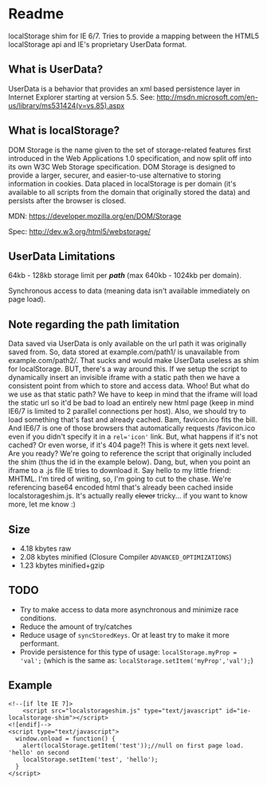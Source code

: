 Readme
=========

localStorage shim for IE 6/7. Tries to provide a mapping between the HTML5 localStorage api and IE's proprietary UserData format.

What is UserData?
-----------------
UserData is a behavior that provides an xml based persistence layer in Internet Explorer starting at version 5.5. See: http://msdn.microsoft.com/en-us/library/ms531424(v=vs.85).aspx

What is localStorage?
---------------------
DOM Storage is the name given to the set of storage-related features first introduced in the Web Applications 1.0 specification, and now split off into its own W3C Web Storage specification. DOM Storage is designed to provide a larger, securer, and easier-to-use alternative to storing information in cookies. Data placed in localStorage is per domain (it's available to all scripts from the domain that originally stored the data) and persists after the browser is closed.
 
MDN: https://developer.mozilla.org/en/DOM/Storage

Spec: http://dev.w3.org/html5/webstorage/

UserData Limitations
--------------------
64kb - 128kb storage limit per ***path*** (max 640kb - 1024kb per domain).

Synchronous access to data (meaning data isn't available immediately on page load).

Note regarding the path limitation
------------------------
Data saved via UserData is only available on the url path it was originally saved from. So, data stored at example.com/path1/ is unavailable from example.com/path2/. That sucks and would make UserData useless as shim for localStorage. BUT, there's a way around this. If we setup the script to dynamically insert an invisible iframe with a static path then we have a consistent point from which to store and access data. Whoo! But what do we use as that static path? We have to keep in mind that the iframe will load the static url so it'd be bad to load an entirely new html page (keep in mind IE6/7 is limited to 2 parallel connections per host). Also, we should try to load something that's fast and already cached. Bam, favicon.ico fits the bill. And IE6/7 is one of those browsers that automatically requests /favicon.ico even if you didn't specify it in a `rel='icon'` link. But, what happens if it's not cached? Or even worse, if it's 404 page?! This is where it gets next level. Are you ready? We're going to reference the script that originally included the shim (thus the id in the example below). Dang, but, when you point an iframe to a .js file IE tries to download it. Say hello to my little friend: MHTML. I'm tired of writing, so, I'm going to cut to the chase. We're referencing base64 encoded html that's already been cached inside localstorageshim.js. It's actually really ~~clever~~ tricky... if you want to know more, let me know :)

Size
----
  - 4.18 kbytes raw
  - 2.08 kbytes minified (Closure Compiler `ADVANCED_OPTIMIZATIONS`)
  - 1.23 kbytes minified+gzip

TODO
----
* Try to make access to data more asynchronous and minimize race conditions.
* Reduce the amount of try/catches
* Reduce usage of `syncStoredKeys`. Or at least try to make it more performant.
* Provide persistence for this type of usage: `localStorage.myProp = 'val';` (which is the same as: `localStorage.setItem('myProp','val');`)

Example
-------
    <!--[if lte IE 7]>
        <script src="localstorageshim.js" type="text/javascript" id="ie-localstorage-shim"></script>
    <![endif]-->
    <script type="text/javascript">
      window.onload = function() {
        alert(localStorage.getItem('test'));//null on first page load. 'hello' on second
        localStorage.setItem('test', 'hello');
      }
    </script>
